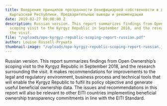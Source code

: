 ```yaml
---
title: Внедрение принципов прозрачности бенефициарной собственности в добывающих отраслях
  Кыргызской Республики. Предварительные выводы и рекомендации
date: 2019-02-27 00:00:00 Z
description: Russian version. This report summarizes findings from Open Ownership’s
  scoping visit to the Kyrgyz Republic in September 2018, and the research surrounding
  the visit.
file: "/uploads/opo-kyrgyz-republic-scoping-report-russian.pdf"
author: Louise Russell-Prywata
thumbnail-image: "/uploads/opo-kyrgyz-republic-scoping-report-russian.jpg"
---
```


Russian version. This report summarizes findings from Open Ownership’s scoping visit to the Kyrgyz Republic in September 2018, and the research surrounding the visit. It makes recommendations for improvements to the legal and regulatory environment, business process and technical tools that will enable the Kyrgyz Republic to fulfil its policy objective and generate useful beneficial ownership data. The issues and recommendations in this report will also be relevant to other EITI countries implementing beneficial ownership transparency commitments in line with the EITI Standard.